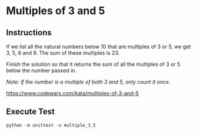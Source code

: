 # Multiples of 3 and 5

## Instructions

If we list all the natural numbers below 10 that are multiples of 3 or 5, we get 3, 5, 6 and 9. The sum of these multiples is 23.

Finish the solution so that it returns the sum of all the multiples of 3 or 5 below the number passed in.

_Note: If the number is a multiple of both 3 and 5, only count it once._

https://www.codewars.com/kata/multiples-of-3-and-5

## Execute Test

`python -m unittest -v multiple_3_5`